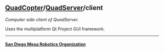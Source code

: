 ## [QuadCopter](/QuadCopter/)/[QuadServer](/QuadCopter/QuadServer/)/client

*Computer side client of QuadServer.*

Uses the multiplatform Qt Project GUI framework.
- - -

#### [San Diego Mesa Robotics Organization](http://example.com/)
